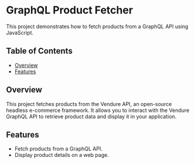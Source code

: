 # GraphQL Product Fetcher

This project demonstrates how to fetch products from a GraphQL API using JavaScript.

## Table of Contents

- [Overview](#overview)
- [Features](#features)

## Overview

This project fetches products from the Vendure API, an open-source headless e-commerce framework. It allows you to interact with the Vendure GraphQL API to retrieve product data and display it in your application.

## Features

- Fetch products from a GraphQL API.
- Display product details on a web page.

